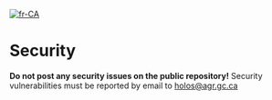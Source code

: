 
[![fr-CA](https://img.shields.io/badge/lang-fr--CA-green.svg)](https://github.com/holos-aafc/Holos/blob/main/SECURITY.fr-CA.md)

# Security

**Do not post any security issues on the public repository!** Security vulnerabilities must be reported by email to holos@agr.gc.ca